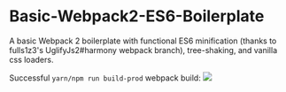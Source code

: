 # Basic-Webpack2-ES6-Boilerplate

A basic Webpack 2 boilerplate with functional ES6 minification (thanks to fulls1z3's UglifyJs2#harmony webpack branch), tree-shaking, and vanilla css loaders.

Successful `yarn/npm run build-prod` webpack build:
<img src="Webpack%20Build$20Demo.png" />